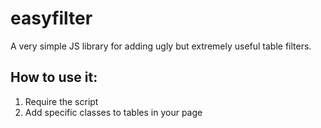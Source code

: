 # easyfilter
A very simple JS library for adding ugly but extremely useful table filters.

## How to use it:

1. Require the script
2. Add specific classes to tables in your page

